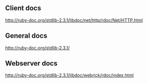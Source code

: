 ## Client docs

http://ruby-doc.org/stdlib-2.3.1/libdoc/net/http/rdoc/Net/HTTP.html

## General docs

http://ruby-doc.org/stdlib-2.3.1/

## Webserver docs

http://ruby-doc.org/stdlib-2.3.1/libdoc/webrick/rdoc/index.html
